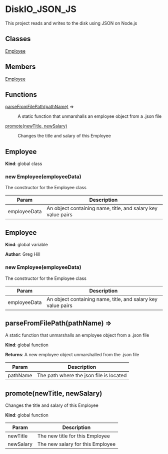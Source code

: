 # DiskIO_JSON_JS
This project reads and writes to the disk using JSON on Node.js

## Classes

<dl>
<dt><a href="#Employee">Employee</a></dt>
<dd></dd>
</dl>

## Members

<dl>
<dt><a href="#Employee">Employee</a></dt>
<dd></dd>
</dl>

## Functions

<dl>
<dt><a href="#parseFromFilePath">parseFromFilePath(pathName)</a> ⇒</dt>
<dd><p>A static function that unmarshalls an employee object from a .json file</p>
</dd>
<dt><a href="#promote">promote(newTitle, newSalary)</a></dt>
<dd><p>Changes the title and salary of this Employee</p>
</dd>
</dl>

<a name="Employee"></a>

## Employee
**Kind**: global class
<a name="new_Employee_new"></a>

### new Employee(employeeData)
The constructor for the Employee class


| Param | Description |
| --- | --- |
| employeeData | An object containing name, title, and salary key value pairs |

<a name="Employee"></a>

## Employee
**Kind**: global variable

**Author**: Greg Hill
<a name="new_Employee_new"></a>

### new Employee(employeeData)
The constructor for the Employee class


| Param | Description |
| --- | --- |
| employeeData | An object containing name, title, and salary key value pairs |

<a name="parseFromFilePath"></a>

## parseFromFilePath(pathName) ⇒
A static function that unmarshalls an employee object from a .json file

**Kind**: global function

**Returns**: A new employee object unmarshalled from the .json file

| Param | Description |
| --- | --- |
| pathName | The path where the json file is located |

<a name="promote"></a>

## promote(newTitle, newSalary)
Changes the title and salary of this Employee

**Kind**: global function

| Param | Description |
| --- | --- |
| newTitle | The new title for this Employee |
| newSalary | The new salary for this Employee |

